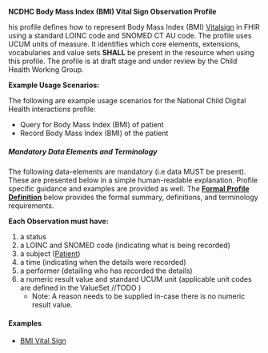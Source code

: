 **NCDHC Body Mass Index (BMI) Vital Sign Observation Profile**

his profile defines  how to represent Body Mass Index (BMI) [Vitalsign] in FHIR using a standard LOINC code and SNOMED CT AU code. The profile uses UCUM units of measure. It identifies which core elements, extensions, vocabularies and value sets **SHALL** be present in the resource when using this profile. 
The profile is at draft stage and under review by the Child Health Working Group. 

**Example Usage Scenarios:**

The following are example usage scenarios for the National Child Digital Health interactions
profile:

-   Query for Body Mass Index (BMI) of patient
-   Record Body Mass Index (BMI) of the patient

##### Mandatory Data Elements and Terminology


The following data-elements are mandatory (i.e data MUST be present). These are presented below in a simple human-readable explanation.  Profile specific guidance and examples are provided as well.  The [**Formal Profile Definition**](#profile) below provides the  formal summary, definitions, and  terminology requirements.  

**Each Observation must have:**

1.  a status  
1.  a LOINC and SNOMED code (indicating what is being recorded)
1.  a subject ([Patient])
1.  a time (indicating when the details were recorded)
1.	a performer (detailing who has recorded the details)
1.  a numeric result value and standard UCUM unit (applicable unit codes are defined in the ValueSet //TODO )
    -   Note: A reason needs to be supplied in-case there is no numeric result value.




#### Examples

- [BMI Vital Sign](ncdhc-observation-vitalsign-bmi-example.html)

[Vitalsign]: http://hl7.org/fhir/STU3/observation-vitalsigns.html
[extensible]: http://hl7.org/fhir/terminologies.html#extensible
[General Guidance Section]: definitions.html


[Patient]: http://build.fhir.org/ig/hl7au/au-fhir-childhealth/StructureDefinition-ncdhc-patient-baby.html	